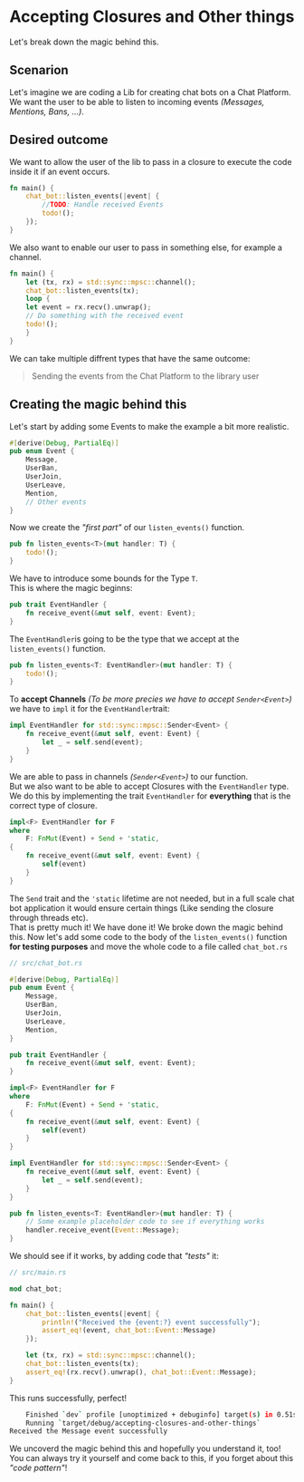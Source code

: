 
# Accepting Closures and Other things

Let's break down the magic behind this.

## Scenarion  
Let's imagine we are coding a Lib for creating chat bots on a Chat Platform. We want the user to be able to listen to incoming events *(Messages, Mentions, Bans, ...)*.
 
## Desired outcome

We want to allow the user of the lib to pass in a closure to execute the code inside it if an event occurs.
```rust
fn main() {
    chat_bot::listen_events(|event| {
        //TODO: Handle received Events
        todo!();
    });
}

```

We also want to enable our user to pass in something else, for example a channel.

```rust
fn main() {
    let (tx, rx) = std::sync::mpsc::channel();
    chat_bot::listen_events(tx);
    loop {
    let event = rx.recv().unwrap();
    // Do something with the received event
    todo!();
    }
}

```

We can take multiple diffrent types that have the same outcome: 

> Sending the events from the Chat Platform to the library user  

## Creating the magic behind this

Let's start by adding some Events to make the example a bit more realistic.

```rust
#[derive(Debug, PartialEq)]
pub enum Event {
    Message,
    UserBan,
    UserJoin,
    UserLeave,
    Mention,
    // Other events
}

```

Now we create the *"first part"* of our `listen_events()` function.

```rust
pub fn listen_events<T>(mut handler: T) {
    todo!();
}
```

We have to introduce some bounds for the Type `T`.  
This is where the magic beginns:  
```rust
pub trait EventHandler {
    fn receive_event(&mut self, event: Event);
}
```

The `EventHandler`is going to be the type that we accept at the `listen_events()` function.  

```rust
pub fn listen_events<T: EventHandler>(mut handler: T) {
    todo!();
}
```

To __accept Channels__ *(To be more precies we have to accept `Sender<Event>`)* we have to `impl` it for the `EventHandler`trait: 

```rust
impl EventHandler for std::sync::mpsc::Sender<Event> {
    fn receive_event(&mut self, event: Event) {
        let _ = self.send(event);
    }
}
```

We are able to pass in channels *(`Sender<Event>`)* to our function.  
But we also want to be able to accept Closures with the `EventHandler` type.  
We do this by implementing the trait `EventHandler` for __everything__ that is the correct type of closure.  

```rust
impl<F> EventHandler for F
where
    F: FnMut(Event) + Send + 'static,
{
    fn receive_event(&mut self, event: Event) {
        self(event)
    }
}

```

The `Send` trait and the `'static` lifetime are not needed, but in a full scale chat bot application it would ensure certain things (Like sending the closure through threads etc).  
That is pretty much it! We have done it! We broke down the magic behind this. Now let's add some code to the body of the `listen_events()` function __for testing purposes__ and move the whole code to a file called `chat_bot.rs`

```rust
// src/chat_bot.rs

#[derive(Debug, PartialEq)]
pub enum Event {
    Message,
    UserBan,
    UserJoin,
    UserLeave,
    Mention,
}

pub trait EventHandler {
    fn receive_event(&mut self, event: Event);
}

impl<F> EventHandler for F
where
    F: FnMut(Event) + Send + 'static,
{
    fn receive_event(&mut self, event: Event) {
        self(event)
    }
}

impl EventHandler for std::sync::mpsc::Sender<Event> {
    fn receive_event(&mut self, event: Event) {
        let _ = self.send(event);
    }
}

pub fn listen_events<T: EventHandler>(mut handler: T) {
    // Some example placeholder code to see if everything works
    handler.receive_event(Event::Message);
}

```

We should see if it works, by adding code that *"tests"* it:

```rust
// src/main.rs

mod chat_bot;

fn main() {
    chat_bot::listen_events(|event| {
        println!("Received the {event:?} event successfully");
        assert_eq!(event, chat_bot::Event::Message)
    });

    let (tx, rx) = std::sync::mpsc::channel();
    chat_bot::listen_events(tx);
    assert_eq!(rx.recv().unwrap(), chat_bot::Event::Message);
}

``` 

This runs successfully, perfect!

```bash
    Finished `dev` profile [unoptimized + debuginfo] target(s) in 0.51s
    Running `target/debug/accepting-closures-and-other-things`
Received the Message event successfully
```

We uncoverd the magic behind this and hopefully you understand it, too!  
You can always try it yourself and come back to this, if you forget about this *"code pattern"*!
